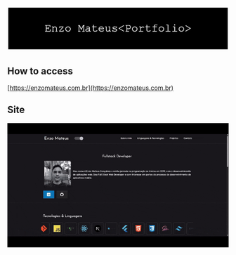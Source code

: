 <h1 align="center">
  <br/>
  <a href="https://enzomateus.com.br"><img src="https://raw.githubusercontent.com/enzogoncalves/portfolio/main/public/readme/portfolio-png.png" alt="Enzo Mateus Portfolio" width="500"></a>
</h1>

## How to access

[https://enzomateus.com.br](https://enzomateus.com.br)

## Site

![screenshot](https://raw.githubusercontent.com/enzogoncalves/portfolio/main/public/readme/portfolio-gif.gif)
